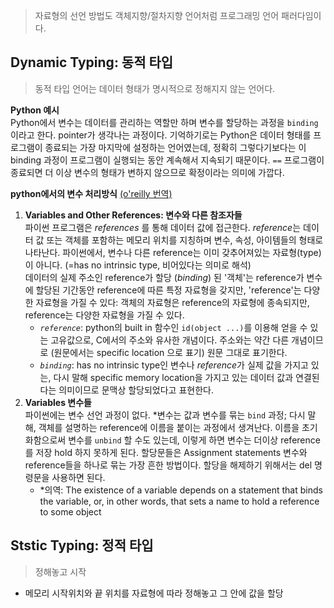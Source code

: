 > 자료형의 선언 방법도 객체지향/절차지향 언어처럼 프로그래밍 언어 패러다임이다.

## Dynamic Typing: 동적 타입

> 동적 타입 언어는 데이터 형태가 명시적으로 정해지지 않는 언어다.

**Python 예시**  
Python에서 변수는 데이터를 관리하는 역할만 하며 변수를 할당하는 과정을 `binding` 이라고 한다. pointer가 생각나는 과정이다. 기억하기로는 Python은 데이터 형태를 프로그램이 종료되는 가장 마지막에 설정하는 언어였는데, 정확히 그렇다기보다는 이 binding 과정이 프로그램이 실행되는 동안 계속해서 지속되기 때문이다. `==` 프로그램이 종료되면 더 이상 변수의 형태가 변하지 않으므로 확정이라는 의미에 가깝다.

**python에서의 변수 처리방식** [(o'reilly 번역)](https://www.oreilly.com/library/view/python-in-a/0596001886/ch04s03.html)  
1. **Variables and Other References: 변수와 다른 참조자들**  
파이썬 프로그램은 *references* 를 통해 데이터 값에 접근한다. *reference*는 데이터 값 또는 객체를 포함하는 메모리 위치를 지칭하며 변수, 속성, 아이템들의 형태로 나타난다. 파이썬에서, 변수나 다른 reference는 이미 갖추어져있는 자료형(type)이 아니다. (=has no intrinsic type, 비어있다는 의미로 해석)   
데이터의 실제 주소인 reference가 할당 (*binding*) 된 '객체'는 reference가 변수에 할당된 기간동안 reference에 따른 특정 자료형을 갖지만, 'reference'는 다양한 자료형을 가질 수 있다: 객체의 자료형은 reference의 자료형에 종속되지만, reference는 다양한 자료형을 가질 수 있다.
    - *`reference`*: python의 built in 함수인 `id(object ...)`를 이용해 얻을 수 있는 고유값으로, C에서의 주소와 유사한 개념이다. 주소와는 약간 다른 개념이므로 (원문에서는 specific location 으로 표기) 원문 그대로 표기한다.
    - *`binding`*: has no intrinsic type인 변수나 *reference*가 실제 값을 가지고 있는, 다시 말해 specific memory location을 가지고 있는 데이터 값과 연결된다는 의미이므로 문맥상 할당되었다고 표현한다.
2. **Variables 변수들**  
파이썬에는 변수 선언 과정이 없다. *변수는 값과 변수를 묶는 `bind` 과정; 다시 말해, 객체를 설명하는 reference에 이름을 붙이는 과정에서 생겨난다. 이름을 초기화함으로써 변수를 `unbind` 할 수도 있는데, 이렇게 하면 변수는 더이상 reference를 저장 hold 하지 못하게 된다. 할당문들은 Assignment statements 변수와 reference들을 하나로 묶는 가장 흔한 방법이다. 할당을 해제하기 위해서는 del 명령문을 사용하면 된다.
    - *의역: The existence of a variable depends on a statement that binds the variable, or, in other words, that sets a name to hold a reference to some object

## Ststic Typing: 정적 타입

> 정해놓고 시작

- 메모리 시작위치와 끝 위치를 자료형에 따라 정해놓고 그 안에 값을 할당
